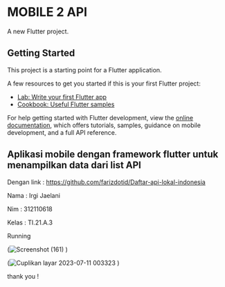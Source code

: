 # MOBILE 2 API 

A new Flutter project.

## Getting Started

This project is a starting point for a Flutter application.

A few resources to get you started if this is your first Flutter project:

- [Lab: Write your first Flutter app](https://docs.flutter.dev/get-started/codelab)
- [Cookbook: Useful Flutter samples](https://docs.flutter.dev/cookbook)

For help getting started with Flutter development, view the
[online documentation](https://docs.flutter.dev/), which offers tutorials,
samples, guidance on mobile development, and a full API reference.







## Aplikasi mobile dengan framework flutter untuk menampilkan data dari list API
Dengan link : https://github.com/farizdotid/Daftar-api-lokal-indonesia



Nama : Irgi Jaelani


Nim : 312110618


Kelas : TI.21.A.3



Running

(![Screenshot (161)](https://github.com/irgizl/UasMobile2-FlutterApi/assets/116077048/684a94fa-424b-4926-a340-a3716092116e)
)

(![Cuplikan layar 2023-07-11 003323](https://github.com/irgizl/UasMobile2-FlutterApi/assets/116077048/d27caff8-0129-4920-8d2a-585ba0438a72)
)





thank you !
